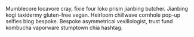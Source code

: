 Mumblecore locavore cray, fixie four loko prism jianbing butcher. Jianbing kogi taxidermy gluten-free vegan. Heirloom chillwave cornhole pop-up selfies blog bespoke. Bespoke asymmetrical vexillologist, trust fund kombucha vaporware stumptown chia hashtag.